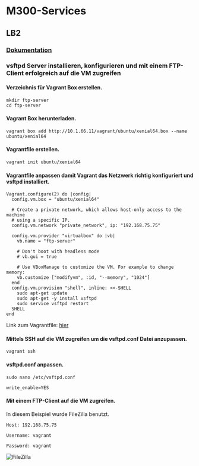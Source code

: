 # M300-Services

## LB2

### [Dokumentation](https://github.com/scaluso/M300-Services/wiki)

### vsftpd Server installieren, konfigurieren und mit einem FTP-Client erfolgreich auf die VM zugreifen

#### Verzeichnis für Vagrant Box erstellen.

```
mkdir ftp-server
cd ftp-server
```

#### Vagrant Box herunterladen.

`vagrant box add http://10.1.66.11/vagrant/ubuntu/xenial64.box --name ubuntu/xenial64`

#### Vagrantfile erstellen.

`vagrant init ubuntu/xenial64`

#### Vagrantfile anpassen damit Vagrant das Netzwerk richtig konfiguriert und vsftpd installiert.

```
Vagrant.configure(2) do |config|
  config.vm.box = "ubuntu/xenial64"
  
  # Create a private network, which allows host-only access to the machine
  # using a specific IP.
  config.vm.network "private_network", ip: "192.168.75.75"

  config.vm.provider "virtualbox" do |vb|
    vb.name = "ftp-server"
    
    # Don't boot with headless mode
    # vb.gui = true
  
    # Use VBoxManage to customize the VM. For example to change memory:
    vb.customize ["modifyvm", :id, "--memory", "1024"]
  end
  config.vm.provision "shell", inline: <<-SHELL
	sudo apt-get update
	sudo apt-get -y install vsftpd
	sudo service vsftpd restart
  SHELL
end
```
Link zum Vagrantfile: [hier](https://github.com/scaluso/M300-Services/blob/master/Vagrantfile)

#### Mittels SSH auf die VM zugreifen um die vsftpd.conf Datei anzupassen.

`vagrant ssh`

#### vsftpd.conf anpassen.

`sudo nano /etc/vsftpd.conf`

`write_enable=YES`

#### Mit einem FTP-Client auf die VM zugreifen.

In diesem Beispiel wurde FileZilla benutzt.

`Host: 192.168.75.75`

`Username: vagrant`

`Password: vagrant`

![FileZilla](https://i.imgur.com/iawaZG9.png)
